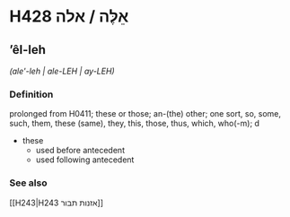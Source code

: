 # H428 אֵלֶּה / אלה

## ʼêl-leh

_(ale'-leh | ale-LEH | ay-LEH)_

### Definition

prolonged from H0411; these or those; an-(the) other; one sort, so, some, such, them, these (same), they, this, those, thus, which, who(-m); d

- these
  - used before antecedent
  - used following antecedent

### See also

[[H243|H243 אזנות תבור]]
